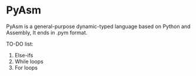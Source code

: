 # PyAsm

PyAsm is a general-purpose dynamic-typed language based on Python and Assembly, It ends in .pym format.

TO-DO list:
1. Else-ifs
2. While loops
3. For loops
